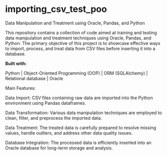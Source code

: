 # importing_csv_test_poo
Data Manipulation and Treatment using Oracle, Pandas, and Python

This repository contains a collection of code aimed at training and testing data manipulation and treatment techniques using Oracle, Pandas, and Python. The primary objective of this project is to showcase effective ways to import, process, and treat data from CSV files before inserting it into a database.

**Built with:**

Python | Object-Oriented Programming (OOP) | ORM (SQLAlchemy) | Relational database | Oracle


Main Features:

Data Import: CSV files containing raw data are imported into the Python environment using Pandas dataframes.

Data Transformation: Various data manipulation techniques are employed to clean, filter, and preprocess the imported data.

Data Treatment: The treated data is carefully prepared to resolve missing values, handle outliers, and address other data quality issues.

Database Integration: The processed data is efficiently inserted into an Oracle database for long-term storage and analysis.
